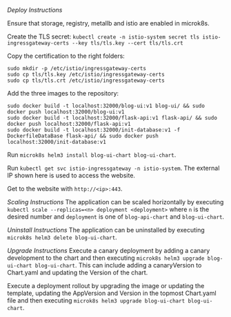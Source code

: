 *Deploy Instructions*

Ensure that storage, registry, metallb and istio are enabled in microk8s.

Create the TLS secret:
`kubectl create -n istio-system secret tls istio-ingressgateway-certs --key tls/tls.key --cert tls/tls.crt`

Copy the certification to the right folders:
```
sudo mkdir -p /etc/istio/ingressgateway-certs
sudo cp tls/tls.key /etc/istio/ingressgateway-certs
sudo cp tls/tls.crt /etc/istio/ingressgateway-certs
```

Add the three images to the repository:

```
sudo docker build -t localhost:32000/blog-ui:v1 blog-ui/ && sudo docker push localhost:32000/blog-ui:v1
sudo docker build -t localhost:32000/flask-api:v1 flask-api/ && sudo docker push localhost:32000/flask-api:v1
sudo docker build -t localhost:32000/init-database:v1 -f DockerfileDataBase flask-api/ && sudo docker push localhost:32000/init-database:v1
```

Run `microk8s helm3 install blog-ui-chart blog-ui-chart`.

Run `kubectl get svc istio-ingressgateway -n istio-system`. The external IP shown here is used to access the website.

Get to the website with `http://<ip>:443`.

*Scaling Instructions*
The application can be scaled horizontally by executing `kubectl scale --replicas=<n> deployment <deployment>` where `n` is the desired number and `deployment` is one of `blog-api-chart` and `blog-ui-chart`.

*Uninstall Instructions*
The application can be uninstalled by executing `microk8s helm3 delete blog-ui-chart`.

*Upgrade Instructions*
Execute a canary deployment by adding a canary development to the chart and then executing `microk8s helm3 upgrade blog-ui-chart blog-ui-chart`. This can include adding a canaryVersion to Chart.yaml and updating the Version of the chart.

Execute a deployment rollout by upgrading the image or updating the template, updating the AppVersion and Version in the topmost Chart.yaml file and then executing `microk8s helm3 upgrade blog-ui-chart blog-ui-chart`.
